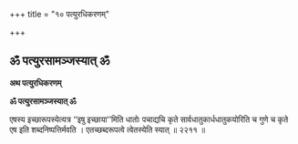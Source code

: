 +++
title = "१० पत्युरधिकरणम्"

+++


## ॐ पत्युरसामञ्जस्यात् ॐ

**अथ पत्युरधिकरणम्**

**ॐ पत्युरसामञ्जस्यात् ॐ**

एषस्य इच्छारूपस्येत्यत्र ‘‘इषु इच्छाया’’मिति धातोः पचाद्यचि कृते सार्वधातुकार्धधातुकयोरिति च गुणे च कृते एष इति शब्दनिष्पत्तिर्मवति । एतच्छब्दरूपत्वे त्वेतस्येति स्यात् ॥ २२११ ॥

